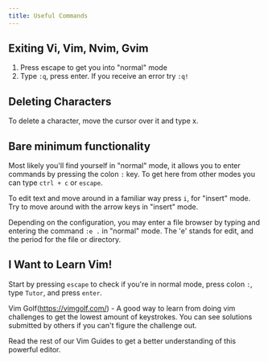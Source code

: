 ```yaml
---
title: Useful Commands
---
```

## Exiting Vi, Vim, Nvim, Gvim
1. Press escape to get you into "normal" mode
2. Type `:q`, press enter. If you receive an error try `:q!`
## Deleting Characters
To delete a character, move the cursor over it and type x.

## Bare minimum functionality
Most likely you'll find yourself in "normal" mode, it allows you to enter commands by pressing the colon `:` key.
To get here from other modes you can type `ctrl + c` or `escape`.


To edit text and move around in a familiar way press `i`, for "insert" mode.
Try to move around with the arrow keys in "insert" mode.


Depending on the configuration, you may enter a file browser by typing and entering the command `:e .` in "normal" mode. The 'e' stands for edit, and the period for the file or directory.

## I Want to Learn Vim!
Start by pressing `escape` to check if you're in normal mode, press colon `:`, type `Tutor`, and press `enter`.

Vim Golf(https://vimgolf.com/) - A good way to learn from doing vim challenges to get the lowest amount of keystrokes. You can see solutions submitted by others if you can't figure the challenge out.

Read the rest of our Vim Guides to get a better understanding of this powerful editor.
